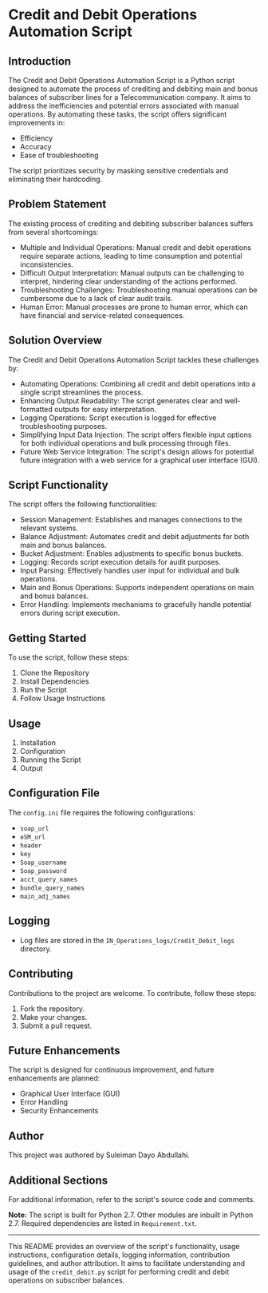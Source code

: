 # Credit and Debit Operations Automation Script

## Introduction
The Credit and Debit Operations Automation Script is a Python script designed to automate the process of crediting and debiting main and bonus balances of subscriber lines for a Telecommunication company. It aims to address the inefficiencies and potential errors associated with manual operations. By automating these tasks, the script offers significant improvements in:
- Efficiency
- Accuracy
- Ease of troubleshooting

The script prioritizes security by masking sensitive credentials and eliminating their hardcoding.

## Problem Statement
The existing process of crediting and debiting subscriber balances suffers from several shortcomings:
- Multiple and Individual Operations: Manual credit and debit operations require separate actions, leading to time consumption and potential inconsistencies.
- Difficult Output Interpretation: Manual outputs can be challenging to interpret, hindering clear understanding of the actions performed.
- Troubleshooting Challenges: Troubleshooting manual operations can be cumbersome due to a lack of clear audit trails.
- Human Error: Manual processes are prone to human error, which can have financial and service-related consequences.

## Solution Overview
The Credit and Debit Operations Automation Script tackles these challenges by:
- Automating Operations: Combining all credit and debit operations into a single script streamlines the process.
- Enhancing Output Readability: The script generates clear and well-formatted outputs for easy interpretation.
- Logging Operations: Script execution is logged for effective troubleshooting purposes.
- Simplifying Input Data Injection: The script offers flexible input options for both individual operations and bulk processing through files.
- Future Web Service Integration: The script's design allows for potential future integration with a web service for a graphical user interface (GUI).

## Script Functionality
The script offers the following functionalities:
- Session Management: Establishes and manages connections to the relevant systems.
- Balance Adjustment: Automates credit and debit adjustments for both main and bonus balances.
- Bucket Adjustment: Enables adjustments to specific bonus buckets.
- Logging: Records script execution details for audit purposes.
- Input Parsing: Effectively handles user input for individual and bulk operations.
- Main and Bonus Operations: Supports independent operations on main and bonus balances.
- Error Handling: Implements mechanisms to gracefully handle potential errors during script execution.

## Getting Started
To use the script, follow these steps:
1. Clone the Repository
2. Install Dependencies
3. Run the Script
4. Follow Usage Instructions

## Usage
1. Installation
2. Configuration
3. Running the Script
4. Output

## Configuration File
The `config.ini` file requires the following configurations:
- `soap_url`
- `eSM_url`
- `header`
- `key`
- `Soap_username`
- `Soap_password`
- `acct_query_names`
- `bundle_query_names`
- `main_adj_names`

## Logging
- Log files are stored in the `IN_Operations_logs/Credit_Debit_logs` directory.

## Contributing
Contributions to the project are welcome. To contribute, follow these steps:
1. Fork the repository.
2. Make your changes.
3. Submit a pull request.

## Future Enhancements
The script is designed for continuous improvement, and future enhancements are planned:
- Graphical User Interface (GUI)
- Error Handling
- Security Enhancements


## Author
This project was authored by Suleiman Dayo Abdullahi.


## Additional Sections
For additional information, refer to the script's source code and comments.

**Note:** The script is built for Python 2.7. Other modules are inbuilt in Python 2.7. Required dependencies are listed in `Requirement.txt`.

---

This README provides an overview of the script's functionality, usage instructions, configuration details, logging information, contribution guidelines, and author attribution. It aims to facilitate understanding and usage of the `credit_debit.py` script for performing credit and debit operations on subscriber balances.

